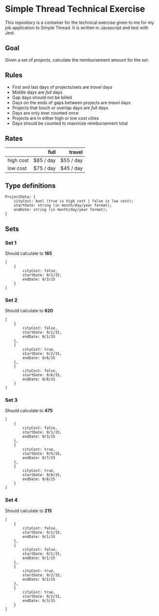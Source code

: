 # Simple Thread Technical Exercise

This repository is a container for the technical exercise given to me for my job application to Simple Thread. It is written in Javascript and test with Jest.

## Goal

Given a set of _projects_, calculate the reimbursement amount for the _set_.

## Rules

- First and last days of projects/sets are _travel_ days
- Middle days are _full_ days
- Gap days should not be billed
- Days on the ends of gaps between projects are _travel_ days
- Projects that touch or overlap days are _full_ days
- Days are only ever counted once
- Projects are in either high or low cost cities
- Days should be counted to maximize reimbursement total

## Rates

|           |      full |    travel |
| --------- | --------: | --------: |
| high cost | $85 / day | $55 / day |
| low cost  | $75 / day | $45 / day |

## Type definitions

```
ProjectData: {
    cityCost: bool (true is high cost | false is low cost);
    startDate: string (in month/day/year format);
    endDate: string (in month/day/year format);
}
```

## Sets

### Set 1

Should calculate to **165**

```
[
    {
        cityCost: false,
        startDate: 9/1/15,
        endDate: 9/3/15
    }
]
```

### Set 2

Should calculate to **620**

```
[
    {
        cityCost: false,
        startDate: 9/1/15,
        endDate: 9/1/15
    },
    {
        cityCost: true,
        startDate: 9/2/15,
        endDate: 9/6/15
    },
    {
        cityCost: false,
        startDate: 9/6/15,
        endDate: 9/8/15
    }
]
```

### Set 3

Should calculate to **475**

```
[
    {
        cityCost: false,
        startDate: 9/1/15,
        endDate: 9/3/15
    },
    {
        cityCost: true,
        startDate: 9/5/15,
        endDate: 9/7/15
    },
    {
        cityCost: true,
        startDate: 9/8/15,
        endDate: 9/8/15
    }
]
```

### Set 4

Should calculate to **215**

```
[
    {
        cityCost: false,
        startDate: 9/1/15,
        endDate: 9/1/15
    },
    {
        cityCost: false,
        startDate: 9/1/15,
        endDate: 9/1/15
    },
    {
        cityCost: true,
        startDate: 9/2/15,
        endDate: 9/2/15
    },
    {
        cityCost: true,
        startDate: 9/2/15,
        endDate: 9/3/15
    }
]
```
